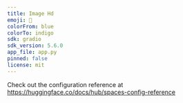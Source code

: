 ```yaml
---
title: Image Hd
emoji: 🐠
colorFrom: blue
colorTo: indigo
sdk: gradio
sdk_version: 5.6.0
app_file: app.py
pinned: false
license: mit
---
```


Check out the configuration reference at https://huggingface.co/docs/hub/spaces-config-reference
